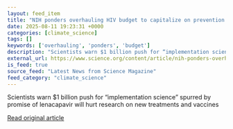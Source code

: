 ```yaml
---
layout: feed_item
title: "NIH ponders overhauling HIV budget to capitalize on prevention breakthrough"
date: 2025-08-11 19:23:31 +0000
categories: [climate_science]
tags: []
keywords: ['overhauling', 'ponders', 'budget']
description: "Scientists warn $1 billion push for “implementation science” spurred by promise of lenacapavir will hurt research on new treatments and vaccines"
external_url: https://www.science.org/content/article/nih-ponders-overhauling-hiv-budget-capitalize-prevention-breakthrough
is_feed: true
source_feed: "Latest News from Science Magazine"
feed_category: "climate_science"
---
```


Scientists warn $1 billion push for “implementation science” spurred by promise of lenacapavir will hurt research on new treatments and vaccines

[Read original article](https://www.science.org/content/article/nih-ponders-overhauling-hiv-budget-capitalize-prevention-breakthrough)
